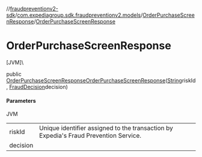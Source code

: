 //[fraudpreventionv2-sdk](../../../index.md)/[com.expediagroup.sdk.fraudpreventionv2.models](../index.md)/[OrderPurchaseScreenResponse](index.md)/[OrderPurchaseScreenResponse](-order-purchase-screen-response.md)

# OrderPurchaseScreenResponse

[JVM]\

public [OrderPurchaseScreenResponse](index.md)[OrderPurchaseScreenResponse](-order-purchase-screen-response.md)([String](https://docs.oracle.com/javase/8/docs/api/java/lang/String.html)riskId, [FraudDecision](../-fraud-decision/index.md)decision)

#### Parameters

JVM

| | |
|---|---|
| riskId | Unique identifier assigned to the transaction by Expedia's Fraud Prevention Service. |
| decision |
